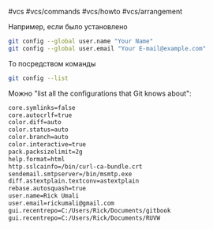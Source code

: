 #vcs #vcs/commands #vcs/howto #vcs/arrangement 

Например, если было установлено

```bash
git config --global user.name "Your Name"
git config --global user.email "Your E-mail@example.com"
```

То посредством команды

```bash
git config --list
```

Можно "list all the configurations that Git knows about":

```bash
core.symlinks=false
core.autocrlf=true
color.diff=auto
color.status=auto
color.branch=auto
color.interactive=true
pack.packsizelimit=2g
help.format=html
http.sslcainfo=/bin/curl-ca-bundle.crt
sendemail.smtpserver=/bin/msmtp.exe
diff.astextplain.textconv=astextplain
rebase.autosquash=true
user.name=Rick Umali
user.email=rickumali@gmail.com
gui.recentrepo=C:/Users/Rick/Documents/gitbook
gui.recentrepo=C:/Users/Rick/Documents/RUVW
```
